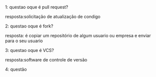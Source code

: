 1: questao
oque é pull request?

resposta:solicitação de atualização de condigo

2: questao
oque é fork?

resposta: é copiar um repositório de algum usuario ou empresa e enviar para o seu usuario

3: questao
oque é VCS?

resposta:software de controle de versão

4: questão